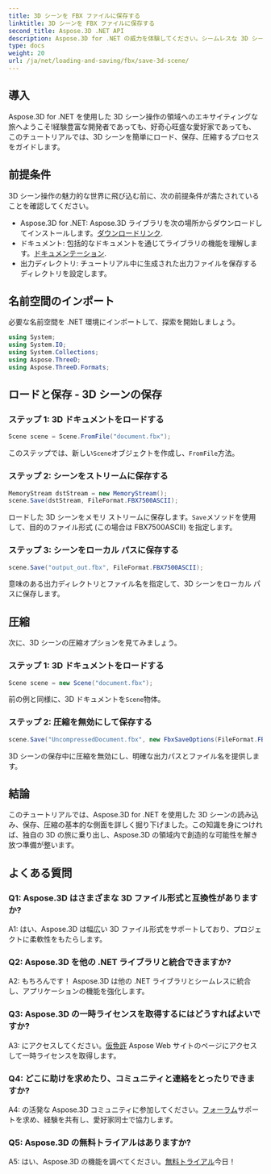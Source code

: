 ```yaml
---
title: 3D シーンを FBX ファイルに保存する
linktitle: 3D シーンを FBX ファイルに保存する
second_title: Aspose.3D .NET API
description: Aspose.3D for .NET の威力を体験してください。シームレスな 3D シーン操作のための多用途ライブラリ。読み込み、保存、圧縮が簡単に行えます。
type: docs
weight: 20
url: /ja/net/loading-and-saving/fbx/save-3d-scene/
---
```

## 導入

Aspose.3D for .NET を使用した 3D シーン操作の領域へのエキサイティングな旅へようこそ!経験豊富な開発者であっても、好奇心旺盛な愛好家であっても、このチュートリアルでは、3D シーンを簡単にロード、保存、圧縮するプロセスをガイドします。

## 前提条件

3D シーン操作の魅力的な世界に飛び込む前に、次の前提条件が満たされていることを確認してください。

-  Aspose.3D for .NET: Aspose.3D ライブラリを次の場所からダウンロードしてインストールします。[ダウンロードリンク](https://releases.aspose.com/3d/net/).
- ドキュメント: 包括的なドキュメントを通じてライブラリの機能を理解します。[ドキュメンテーション](https://reference.aspose.com/3d/net/).
- 出力ディレクトリ: チュートリアル中に生成された出力ファイルを保存するディレクトリを設定します。

## 名前空間のインポート

必要な名前空間を .NET 環境にインポートして、探索を開始しましょう。

```csharp
using System;
using System.IO;
using System.Collections;
using Aspose.ThreeD;
using Aspose.ThreeD.Formats;
```

## ロードと保存 - 3D シーンの保存

### ステップ 1: 3D ドキュメントをロードする

```csharp
Scene scene = Scene.FromFile("document.fbx");
```

このステップでは、新しい`Scene`オブジェクトを作成し、`FromFile`方法。

### ステップ 2: シーンをストリームに保存する

```csharp
MemoryStream dstStream = new MemoryStream();
scene.Save(dstStream, FileFormat.FBX7500ASCII);
```

ロードした 3D シーンをメモリ ストリームに保存します。`Save`メソッドを使用して、目的のファイル形式 (この場合は FBX7500ASCII) を指定します。


### ステップ 3: シーンをローカル パスに保存する

```csharp
scene.Save("output_out.fbx", FileFormat.FBX7500ASCII);
```

意味のある出力ディレクトリとファイル名を指定して、3D シーンをローカル パスに保存します。

## 圧縮

次に、3D シーンの圧縮オプションを見てみましょう。

### ステップ 1: 3D ドキュメントをロードする

```csharp
Scene scene = new Scene("document.fbx");
```

前の例と同様に、3D ドキュメントを`Scene`物体。

### ステップ 2: 圧縮を無効にして保存する

```csharp
scene.Save("UncompressedDocument.fbx", new FbxSaveOptions(FileFormat.FBX7500ASCII) { EnableCompression = false });
```

3D シーンの保存中に圧縮を無効にし、明確な出力パスとファイル名を提供します。

## 結論

このチュートリアルでは、Aspose.3D for .NET を使用した 3D シーンの読み込み、保存、圧縮の基本的な側面を詳しく掘り下げました。この知識を身につければ、独自の 3D の旅に乗り出し、Aspose.3D の領域内で創造的な可能性を解き放つ準備が整います。

## よくある質問

### Q1: Aspose.3D はさまざまな 3D ファイル形式と互換性がありますか?

A1: はい、Aspose.3D は幅広い 3D ファイル形式をサポートしており、プロジェクトに柔軟性をもたらします。

### Q2: Aspose.3D を他の .NET ライブラリと統合できますか?

A2: もちろんです！ Aspose.3D は他の .NET ライブラリとシームレスに統合し、アプリケーションの機能を強化します。

### Q3: Aspose.3D の一時ライセンスを取得するにはどうすればよいですか?

 A3: にアクセスしてください。[仮免許](https://purchase.aspose.com/temporary-license/) Aspose Web サイトのページにアクセスして一時ライセンスを取得します。

### Q4: どこに助けを求めたり、コミュニティと連絡をとったりできますか?

 A4: の活発な Aspose.3D コミュニティに参加してください。[フォーラム](https://forum.aspose.com/c/3d/18)サポートを求め、経験を共有し、愛好家同士で協力します。

### Q5: Aspose.3D の無料トライアルはありますか?

 A5: はい、Aspose.3D の機能を調べてください。[無料トライアル](https://releases.aspose.com/)今日！